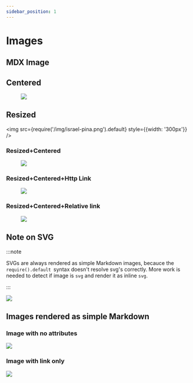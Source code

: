 ```yaml
---
sidebar_position: 1
---
```


# Images

## MDX Image

## Centered

<figure style={{textAlign: 'center'}}>
  <img src={require('/img/docusaurus.png').default} />
</figure>

## Resized

<img src={require('/img/israel-pina.png').default} style={{width: '300px'}} />

### Resized+Centered

<figure style={{textAlign: 'center'}}>
  <img src={require('/img/israel-pina.png').default} style={{width: '400px'}} />
</figure>

### Resized+Centered+Http Link

<figure style={{textAlign: 'center'}}>
  <a href="https://news.ycombinator.com">
    <img
      src={require('/img/israel-pina.png').default}
      style={{width: '300px'}}
    />
  </a>
</figure>

### Resized+Centered+Relative link

<figure style={{textAlign: 'center'}}>
  <a href="./relative-images/examples">
    <img
      src={require('/img/israel-pina.png').default}
      style={{width: '300px'}}
    />
  </a>
</figure>

## Note on SVG

:::note

SVGs are always rendered as simple Markdown images, becauce the`  require().default  `syntax doesn't resolve svg's correctly. More work is needed to detect if image is `svg` and render it as inline `svg`.

:::

![](/img/logo.svg)

## Images rendered as simple Markdown

### Image with no attributes

![](/img/israel-pina.png)

### Image with link only

[![](/img/israel-pina.png)](https://news.ycombinator.com)
